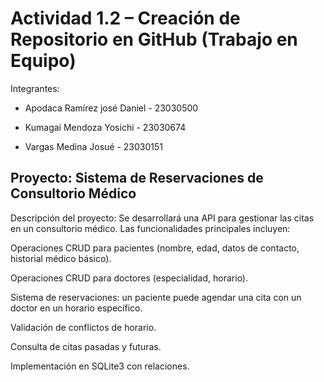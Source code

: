# Actividad 1.2 – Creación de Repositorio en GitHub (Trabajo en Equipo)
Integrantes:

- Apodaca Ramírez josé Daniel - 23030500

- Kumagai Mendoza Yosichi - 23030674

- Vargas Medina Josué - 23030151

## Proyecto: Sistema de Reservaciones de Consultorio Médico

Descripción del proyecto: Se desarrollará una API para gestionar las citas en un consultorio médico. Las funcionalidades principales incluyen:

Operaciones CRUD para pacientes (nombre, edad, datos de contacto, historial médico básico).

Operaciones CRUD para doctores (especialidad, horario).

Sistema de reservaciones: un paciente puede agendar una cita con un doctor en un horario específico.

Validación de conflictos de horario.

Consulta de citas pasadas y futuras.

Implementación en SQLite3 con relaciones.